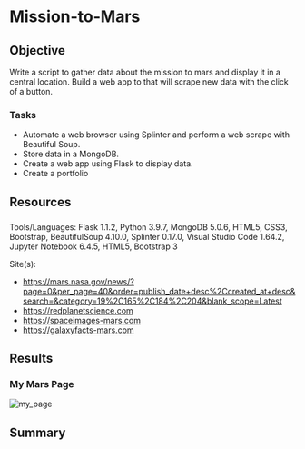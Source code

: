 # Mission-to-Mars

## Objective
Write a script to gather data about the mission to mars and display it in a central location.  Build a web app to that will scrape new data with the click of a button.

### Tasks
- Automate a web browser using Splinter and perform a web scrape with Beautiful Soup.
- Store data in a MongoDB.
- Create a web app using Flask to display data.
- Create a portfolio

## Resources
### 
Tools/Languages: Flask 1.1.2, Python 3.9.7, MongoDB 5.0.6, HTML5, CSS3, Bootstrap, BeautifulSoup 4.10.0, Splinter 0.17.0, Visual Studio Code 1.64.2, Jupyter Notebook 6.4.5, HTML5, Bootstrap 3

Site(s):
- https://mars.nasa.gov/news/?page=0&per_page=40&order=publish_date+desc%2Ccreated_at+desc&search=&category=19%2C165%2C184%2C204&blank_scope=Latest
- https://redplanetscience.com
- https://spaceimages-mars.com
- https://galaxyfacts-mars.com

## Results

### My Mars Page
![my_page](https://user-images.githubusercontent.com/33010018/155830169-78a28b8f-a82c-4965-b30a-e18477a2cb78.png)


## Summary
